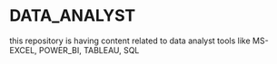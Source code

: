 # DATA_ANALYST
this repository is having content related to data analyst tools like MS-EXCEL,  POWER_BI, TABLEAU, SQL
